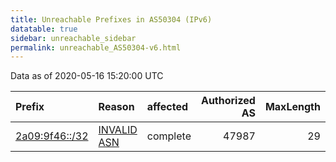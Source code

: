```yaml
---
title: Unreachable Prefixes in AS50304 (IPv6)
datatable: true
sidebar: unreachable_sidebar
permalink: unreachable_AS50304-v6.html
---
```


Data as of 2020-05-16 15:20:00 UTC


<div class="datatable-begin"></div>

| Prefix                                                 | Reason                                                                                                | affected   |   Authorized AS |   MaxLength | Anchor                                         |   unreachable /48s |
|:-------------------------------------------------------|:------------------------------------------------------------------------------------------------------|:-----------|----------------:|------------:|:-----------------------------------------------|-------------------:|
| [2a09:9f46::/32](https://stat.ripe.net/2a09:9f46::/32) | [INVALID ASN](https://rpki-validator.ripe.net/announcement-preview?asn=AS50304&prefix=2a09:9f46::/32) | complete   |           47987 |          29 | [RIPE](unreachable_RIPE_NCC_RPKI_Root-v6.html) |              65536 |

<div class="datatable-end"></div>